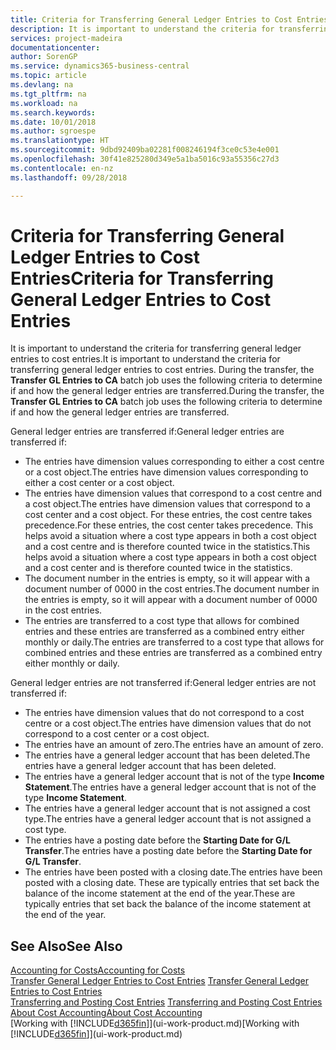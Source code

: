 ```yaml
---
title: Criteria for Transferring General Ledger Entries to Cost Entries | Microsoft Docs
description: It is important to understand the criteria for transferring general ledger entries to cost entries. During the transfer, the **Transfer GL Entries to CA** batch job uses the following criteria to determine if and how the general ledger entries are transferred.
services: project-madeira
documentationcenter: 
author: SorenGP
ms.service: dynamics365-business-central
ms.topic: article
ms.devlang: na
ms.tgt_pltfrm: na
ms.workload: na
ms.search.keywords: 
ms.date: 10/01/2018
ms.author: sgroespe
ms.translationtype: HT
ms.sourcegitcommit: 9dbd92409ba02281f008246194f3ce0c53e4e001
ms.openlocfilehash: 30f41e825280d349e5a1ba5016c93a55356c27d3
ms.contentlocale: en-nz
ms.lasthandoff: 09/28/2018

---
```

# <a name="criteria-for-transferring-general-ledger-entries-to-cost-entries"></a><span data-ttu-id="8fb6d-104">Criteria for Transferring General Ledger Entries to Cost Entries</span><span class="sxs-lookup"><span data-stu-id="8fb6d-104">Criteria for Transferring General Ledger Entries to Cost Entries</span></span>
<span data-ttu-id="8fb6d-105">It is important to understand the criteria for transferring general ledger entries to cost entries.</span><span class="sxs-lookup"><span data-stu-id="8fb6d-105">It is important to understand the criteria for transferring general ledger entries to cost entries.</span></span> <span data-ttu-id="8fb6d-106">During the transfer, the **Transfer GL Entries to CA** batch job uses the following criteria to determine if and how the general ledger entries are transferred.</span><span class="sxs-lookup"><span data-stu-id="8fb6d-106">During the transfer, the **Transfer GL Entries to CA** batch job uses the following criteria to determine if and how the general ledger entries are transferred.</span></span>  

<span data-ttu-id="8fb6d-107">General ledger entries are transferred if:</span><span class="sxs-lookup"><span data-stu-id="8fb6d-107">General ledger entries are transferred if:</span></span>  

-   <span data-ttu-id="8fb6d-108">The entries have dimension values corresponding to either a cost centre or a cost object.</span><span class="sxs-lookup"><span data-stu-id="8fb6d-108">The entries have dimension values corresponding to either a cost center or a cost object.</span></span>  
-   <span data-ttu-id="8fb6d-109">The entries have dimension values that correspond to a cost centre and a cost object.</span><span class="sxs-lookup"><span data-stu-id="8fb6d-109">The entries have dimension values that correspond to a cost center and a cost object.</span></span> <span data-ttu-id="8fb6d-110">For these entries, the cost centre takes precedence.</span><span class="sxs-lookup"><span data-stu-id="8fb6d-110">For these entries, the cost center takes precedence.</span></span> <span data-ttu-id="8fb6d-111">This helps avoid a situation where a cost type appears in both a cost object and a cost centre and is therefore counted twice in the statistics.</span><span class="sxs-lookup"><span data-stu-id="8fb6d-111">This helps avoid a situation where a cost type appears in both a cost object and a cost center and is therefore counted twice in the statistics.</span></span>  
-   <span data-ttu-id="8fb6d-112">The document number in the entries is empty, so it will appear with a document number of 0000 in the cost entries.</span><span class="sxs-lookup"><span data-stu-id="8fb6d-112">The document number in the entries is empty, so it will appear with a document number of 0000 in the cost entries.</span></span>  
-   <span data-ttu-id="8fb6d-113">The entries are transferred to a cost type that allows for combined entries and these entries are transferred as a combined entry either monthly or daily.</span><span class="sxs-lookup"><span data-stu-id="8fb6d-113">The entries are transferred to a cost type that allows for combined entries and these entries are transferred as a combined entry either monthly or daily.</span></span>  

<span data-ttu-id="8fb6d-114">General ledger entries are not transferred if:</span><span class="sxs-lookup"><span data-stu-id="8fb6d-114">General ledger entries are not transferred if:</span></span>  

-   <span data-ttu-id="8fb6d-115">The entries have dimension values that do not correspond to a cost centre or a cost object.</span><span class="sxs-lookup"><span data-stu-id="8fb6d-115">The entries have dimension values that do not correspond to a cost center or a cost object.</span></span>  
-   <span data-ttu-id="8fb6d-116">The entries have an amount of zero.</span><span class="sxs-lookup"><span data-stu-id="8fb6d-116">The entries have an amount of zero.</span></span>  
-   <span data-ttu-id="8fb6d-117">The entries have a general ledger account that has been deleted.</span><span class="sxs-lookup"><span data-stu-id="8fb6d-117">The entries have a general ledger account that has been deleted.</span></span>  
-   <span data-ttu-id="8fb6d-118">The entries have a general ledger account that is not of the type **Income Statement**.</span><span class="sxs-lookup"><span data-stu-id="8fb6d-118">The entries have a general ledger account that is not of the type **Income Statement**.</span></span>  
-   <span data-ttu-id="8fb6d-119">The entries have a general ledger account that is not assigned a cost type.</span><span class="sxs-lookup"><span data-stu-id="8fb6d-119">The entries have a general ledger account that is not assigned a cost type.</span></span>  
-   <span data-ttu-id="8fb6d-120">The entries have a posting date before the **Starting Date for G/L Transfer**.</span><span class="sxs-lookup"><span data-stu-id="8fb6d-120">The entries have a posting date before the **Starting Date for G/L Transfer**.</span></span>  
-   <span data-ttu-id="8fb6d-121">The entries have been posted with a closing date.</span><span class="sxs-lookup"><span data-stu-id="8fb6d-121">The entries have been posted with a closing date.</span></span> <span data-ttu-id="8fb6d-122">These are typically entries that set back the balance of the income statement at the end of the year.</span><span class="sxs-lookup"><span data-stu-id="8fb6d-122">These are typically entries that set back the balance of the income statement at the end of the year.</span></span>  

## <a name="see-also"></a><span data-ttu-id="8fb6d-123">See Also</span><span class="sxs-lookup"><span data-stu-id="8fb6d-123">See Also</span></span>  
[<span data-ttu-id="8fb6d-124">Accounting for Costs</span><span class="sxs-lookup"><span data-stu-id="8fb6d-124">Accounting for Costs</span></span>](finance-manage-cost-accounting.md)  
 <span data-ttu-id="8fb6d-125">[Transfer General Ledger Entries to Cost Entries](finance-how-to-transfer-general-ledger-entries-to-cost-entries.md) </span><span class="sxs-lookup"><span data-stu-id="8fb6d-125">[Transfer General Ledger Entries to Cost Entries](finance-how-to-transfer-general-ledger-entries-to-cost-entries.md) </span></span>  
 <span data-ttu-id="8fb6d-126">[Transferring and Posting Cost Entries](finance-transfer-and-post-cost-entries.md) </span><span class="sxs-lookup"><span data-stu-id="8fb6d-126">[Transferring and Posting Cost Entries](finance-transfer-and-post-cost-entries.md) </span></span>  
 [<span data-ttu-id="8fb6d-127">About Cost Accounting</span><span class="sxs-lookup"><span data-stu-id="8fb6d-127">About Cost Accounting</span></span>](finance-about-cost-accounting.md)  
 <span data-ttu-id="8fb6d-128">[Working with [!INCLUDE[d365fin](includes/d365fin_md.md)]](ui-work-product.md)</span><span class="sxs-lookup"><span data-stu-id="8fb6d-128">[Working with [!INCLUDE[d365fin](includes/d365fin_md.md)]](ui-work-product.md)</span></span>


